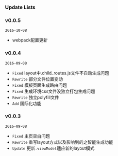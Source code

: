 ### Update Lists

### v0.0.5

`2016-10-08`

- webpack配置更新

### v0.0.4
`2016-09-08`
- `Fixed` layout中.child_routes.js文件不自动生成问题 
- `Rewrite` 部分文件位置变动 
- `Fixed` 模板页面生成路由问题 
- `Fixed` 生成环境css文件没独立打包生成问题 
- `Rewrite` 独立polyfill文件 
- `Add` 国际化功能 

### v0.0.3
`2016-09-08`

- `Fixed` 主页空白问题 
- `Rewrite` 重写layout方式以及影响到的之智能生成功能 
- `Update` 更新`.viewModel`适应新的layout模式 
